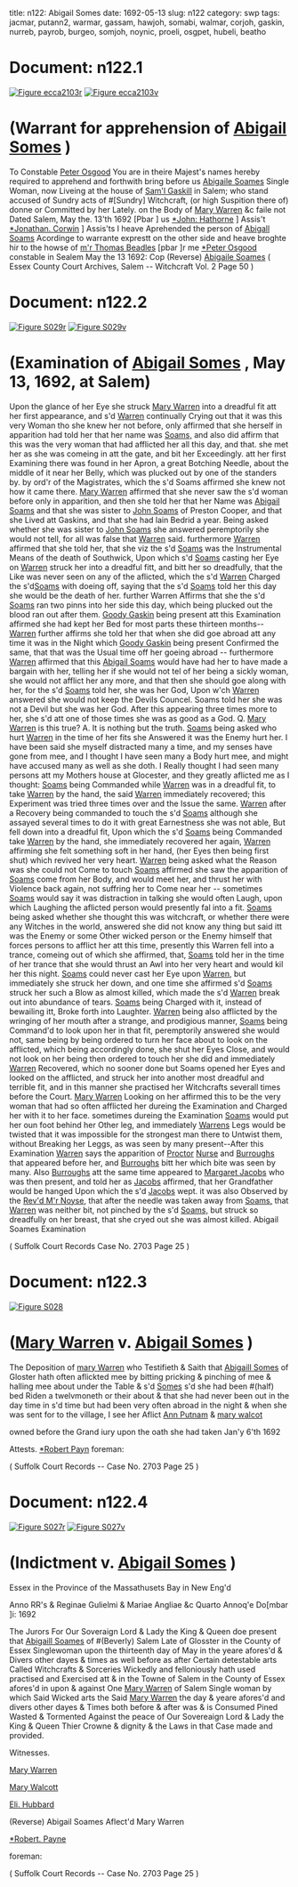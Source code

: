 title: n122: Abigail Somes
date: 1692-05-13
slug: n122
category: swp
tags: jacmar, putann2, warmar, gassam, hawjoh, somabi, walmar, corjoh, gaskin, nurreb, payrob, burgeo, somjoh, noynic, proeli, osgpet, hubeli, beatho




# Document: n122.1

<a href="archives/ecca/large/ecca2103r.jpg" class="jqueryLightbox">![Figure ecca2103r](archives/ecca/thumb/ecca2103r.jpg)</a>
<a href="archives/ecca/large/ecca2103v.jpg" class="jqueryLightbox">![Figure ecca2103v](archives/ecca/thumb/ecca2103v.jpg)</a>

# (Warrant for apprehension of [Abigail Somes](/tag/somabi.html) )
To Constable [Peter Osgood](/tag/osgpet.html)
You are in theire Majest's names hereby required to apprehend and forthwith bring before us [Abigaile Soames](/tag/somabi.html) Single Woman, now Liveing at the house of [Sam'l Gaskill](/tag/gassam.html) in Salem; who stand accused of Sundry acts of #[Sundry] Witchcraft, (or high Suspition there of) donne or Committed by her Lately. on the Body of [Mary Warren](/tag/warmar.html) &c faile not
Dated Salem,  May the. 13'th 1692  [Pbar ] us [*John: Hathorne](/tag/hawjoh.html) ] Assis't [*Jonathan. Corwin](/tag/corjoh.html) ] Assis'ts I heave Aprehended the person of [Abigall Soams](/tag/somabi.html) Acordinge to warrante exprestt on the other side and heave broghte hir to the howse of [m'r Thomas Beadles](/tag/beatho.html) [pbar ]r me [*Peter Osgood](/tag/osgpet.html) constable in Sealem May the 13 1692: Cop (Reverse) [Abigaile Soames](/tag/somabi.html) ( Essex County Court Archives, Salem -- Witchcraft Vol. 2 Page 50 )

# Document: n122.2

<a href="archives/Suffolk/large/S029A.jpg" class="jqueryLightbox">![Figure S029r](archives/Suffolk/small/S029A.jpg)</a>
<a href="archives/Suffolk/large/S029B.jpg" class="jqueryLightbox">![Figure S029v](archives/Suffolk/small/S029B.jpg)</a>

# (Examination of [Abigail Somes](/tag/somabi.html) , May 13, 1692, at Salem)

Upon the glance of her Eye she struck [Mary Warren](/tag/warmar.html) into a dreadful fit att her first appearance, and s'd [Warren](/tag/warmar.html) continually Crying out that it was this very Woman tho she knew her not before, only affirmed that she herself in apparition had told her that her name was [Soams,](/tag/somabi.html)  and also did affirm that this was the very woman that had afflicted her all this day, and that. she met her as she was comeing in att the gate, and bit her Exceedingly. att her first Examining there was found in her Apron, a great Botching Needle, about the middle of it near her Belly, which was plucked out by one of the standers by. by ord'r of the Magistrates, which the s'd Soams affirmed she knew not how it came there. [Mary Warren](/tag/warmar.html) affirmed that she never saw the s'd woman before only in apparition, and then she told her that her Name was [Abigail Soams](/tag/somabi.html) and that she was sister to [John Soams](/tag/somjoh.html) of Preston Cooper, and that she Lived att Gaskins, and that she had lain Bedrid a year. Being asked whether she was sister to [John Soams](/tag/somjoh.html) she answered peremptorily she would not tell, for all was false that [Warren](/tag/warmar.html) said. furthermore [Warren](/tag/warmar.html) affirmed that she told her, that she viz the s'd [Soams](/tag/somabi.html) was the Instrumental Means of the death of Southwick, Upon which s'd [Soams](/tag/somabi.html) casting her Eye on [Warren](/tag/warmar.html) struck her into a dreadful fitt, and bitt her so dreadfully, that the Like was never seen on any of the aflicted, which the s'd [Warren](/tag/warmar.html) Charged the s'd[Soams](/tag/somabi.html) with doeing off, saying that the s'd [Soams](/tag/somabi.html) told her this day she would be the death of her. further Warren Affirms  that she the s'd [Soams](/tag/somabi.html) ran two pinns into her side this day, which being plucked out the blood ran out after them. [Goody Gaskin](/tag/gaskin.html) being present att this Examination affirmed she had kept her Bed for most parts these thirteen months--[Warren](/tag/warmar.html) further affirms she told her that when she did goe abroad att any time it was in the Night which [Goody Gaskin](/tag/gaskin.html) being present Confirmed the same, that that was the Usual time off her goeing abroad -- furthermore [Warren](/tag/warmar.html) affirmed that this [Abigail Soams](/tag/somabi.html) would have had her to have made a bargain with her, telling her if she would not tel of her being a sickly woman, she would not afflict her any more, and that then she should goe along with her, for the s'd [Soams](/tag/somabi.html) told her, she was her God, Upon w'ch [Warren](/tag/warmar.html) answered she would not keep the Devils Councel. Soams told her she was not a Devil but she was her God. After this appearing three times more to her, she s'd att one of those times she was as good as a God. Q. [Mary Warren](/tag/warmar.html) is this true? A. It is nothing but the truth. [Soams](/tag/somabi.html) being asked who hurt [Warren](/tag/warmar.html) in the time of her fits she Answered it was the Enemy hurt her. I have been said she myself distracted many a time, and my senses have gone from mee, and I thought I have seen many a Body hurt mee, and might have accused many as well as she doth. I Really thought I had seen many persons att my Mothers house at Glocester, and they greatly aflicted me as I thought: [Soams](/tag/somabi.html) being Commanded while [Warren](/tag/warmar.html) was in a dreadful fit, to take [Warren](/tag/warmar.html) by the hand, the said [Warren](/tag/warmar.html) immediately recovered;  this Experiment was tried three times over and the Issue the same. [Warren](/tag/warmar.html) after a Recovery being commanded to touch the s'd [Soams](/tag/somabi.html) although she assayed several times to do it with great Earnestness she was not able, But fell down into a dreadful fit, Upon which the s'd [Soams](/tag/somabi.html) being Commanded take [Warren](/tag/warmar.html) by the hand, she immediately recovered her again, [Warren](/tag/warmar.html) affirming she felt something soft in her hand, (her Eyes then being first shut) which revived her very heart. [Warren](/tag/warmar.html) being asked what the Reason was she could not Come to touch [Soams](/tag/somabi.html) affirmed she saw the apparition of [Soams](/tag/somabi.html) come from her Body, and would meet her, and thrust her with Violence back again, not suffring her to Come near her -- sometimes [Soams](/tag/somabi.html) would say it was distraction in talking she would often Laugh, upon which Laughing the aflicted person would presently fal into a fit. [Soams](/tag/somabi.html) being asked whether she thought this was witchcraft, or whether there were any Witches in the world, answered she did not know any thing but said itt was the Enemy or some Other wicked person or the Enemy himself that forces persons to afflict her att this time, presently this Warren fell into a trance, comeing out of which she affirmed, that, [Soams](/tag/somabi.html) told her in the time of her trance that she would thrust an Awl into her very heart and would kil her this night. [Soams](/tag/somabi.html) could never cast her Eye upon [Warren](/tag/warmar.html), but immediately she struck her down, and one time she affirmed s'd [Soams](/tag/somabi.html) struck her such a Blow as almost killed, which made the s'd [Warren](/tag/warmar.html) break out into abundance of tears. [Soams](/tag/somabi.html) being Charged with it, instead of bewailing itt, Broke forth into Laughter. [Warren](/tag/warmar.html) being also afflicted by the wringing of her mouth after a strange, and prodigious manner, [Soams](/tag/somabi.html) being Command'd to look upon her in that fit, peremptorily answered she would not, same being by being ordered to turn her face about to look on the afflicted, which being accordingly done, she shut her Eyes Close, and would not look on her being then ordered to touch her she did and immediately [Warren](/tag/warmar.html) Recovered, which no sooner done but Soams opened her Eyes and looked on the afflicted, and struck her into another most dreadful and terrible fit, and in this manner she practised her Witchcrafts severall times before the Court. [Mary Warren](/tag/warmar.html) Looking on her affirmed this to be the very woman that had so often afflicted her dureing the Examination and Charged her with it to her face. sometimes dureing the Examination [Soams](/tag/somabi.html) would put her oun foot behind her Other leg, and immediately [Warrens](/tag/warmar.html) Legs would be twisted that it was impossible for the strongest man there to Untwist them, without Breaking her Leggs,  as was seen by many present--After this Examination [Warren](/tag/warmar.html) says the apparition of [Proctor](/tag/proeli.html) [Nurse](/tag/nurreb.html) and [Burroughs](/tag/burgeo.html) that appeared before her, and [Burroughs](/tag/burgeo.html) bitt her which bite was seen by many. Also [Burroughs](/tag/burgeo.html) att the same time appeared to [Margaret Jacobs](/tag/jacmar.html) who was then present, and told her as [Jacobs](/tag/jacmar.html) affirmed, that her Grandfather would be hanged Upon which the s'd [Jacobs](/tag/jacmar.html) wept. it was also Observed by the [Rev'd M'r Noyse](/tag/noynic.html), that after the needle was taken away from [Soams,](/tag/somabi.html) that [Warren](/tag/warmar.html) was neither bit, not pinched by the s'd [Soams,](/tag/somabi.html) but struck so dreadfully on her breast, that she cryed out she was almost killed. Abigail Soames Examination

( Suffolk Court Records Case No. 2703 Page 25 )


# Document: n122.3

<a href="archives/Suffolk/large/S028.jpg" class="jqueryLightbox">![Figure S028](archives/Suffolk/small/S028.jpg)</a>

# ([Mary Warren](/tag/warmar.html) v. [Abigail Somes](/tag/somabi.html) )

The Deposition of [mary Warren](/tag/warmar.html) who Testifieth & Saith that [Abigaill Somes](/tag/somabi.html) of Gloster hath often aflickted mee by bitting pricking & pinching of mee & halling mee about under the Table & s'd [Somes](/tag/somabi.html) s'd she had been #(half) bed Riden a twelvmoneth or their about & that she had never been out in the day time in s'd time but had been very often abroad in the night & when she was sent for to the village, I see her Aflict [Ann Putnam](/tag/putann2.html) & [mary walcot](/tag/walmar.html)

owned before the Grand iury upon the oath she had taken Jan'y 6'th 1692

Attests. [*Robert Payn](/tag/payrob.html) foreman:

( Suffolk Court Records -- Case No. 2703 Page 25 )


# Document: n122.4

<a href="archives/Suffolk/large/S027A.jpg" class="jqueryLightbox">![Figure S027r](archives/Suffolk/small/S027A.jpg)</a>
<a href="archives/Suffolk/large/S027B.jpg" class="jqueryLightbox">![Figure S027v](archives/Suffolk/small/S027B.jpg)</a>

# (Indictment v. [Abigail Somes](/tag/somabi.html) )

Essex in the Province of the Massathusets Bay in New Eng'd

Anno RR's & Reginae Gulielmi & Mariae Angliae &c Quarto Annoq'e Do[mbar ]i: 1692 

 

The Jurors For Our Soveraign Lord & Lady the King & Queen doe present that [Abigaill Soames](/tag/somabi.html) of #(Beverly) Salem Late of Glosster in the County of Essex Singlewoman upon the thirteenth day of May in the yeare afores'd & Divers other dayes & times as well before as after Certain detestable arts Called Witchcrafts & Sorceries Wickedly and felloniously hath used practised and Exercised att & in the Towne of Salem in the County of Essex afores'd in upon & against One [Mary Warren](/tag/warmar.html) of Salem Single woman by which Said Wicked arts the Said [Mary Warren](/tag/warmar.html) the day & yeare afores'd and divers other dayes & Times both before & after was & is Consumed Pined Wasted & Tormented Against the peace of Our Sovereaign Lord & Lady the King & Queen Thier Crowne & dignity & the Laws in that Case made and provided.

Witnesses. 

[Mary Warren](/tag/warmar.html)

[Mary Walcott](/tag/walmar.html)

[Eli. Hubbard](/tag/hubeli.html)

(Reverse) Abigail Soames Aflect'd Mary Warren 

[*Robert. Payne](/tag/payrob.html)

foreman: 

( Suffolk Court Records -- Case No. 2703 Page 25 )
